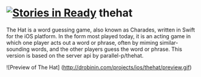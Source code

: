 [![Stories in Ready](https://badge.waffle.io/valzevul/TheHat.png?label=ready&title=Ready)](https://waffle.io/valzevul/TheHat)
thehat
======

The Hat is a word guessing game, also known as Charades, written in Swift for the iOS platform. In the form most played today, it is an acting game in which one player acts out a word or phrase, often by miming similar-sounding words, and the other players guess the word or phrase. This version is based on the server api by parallel-p/thehat.

![Preview of The Hat]
(http://drobinin.com/projects/ios/thehat/preview.gif)
